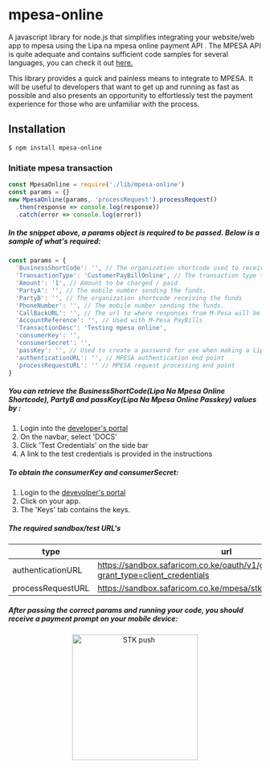 # mpesa-online
A javascript library for node.js that simplifies integrating your website/web app to mpesa using the Lipa na mpesa online payment API . The MPESA API is quite adequate and contains sufficient code samples for several languages, you can check it out [here.](https://developer.safaricom.co.ke/docs#lipa-na-m-pesa-online-payment)

This library provides a quick and painless means to integrate to MPESA. It will be useful to developers that want to get up and running as fast as possible and also presents an opportunity to effortlessly test the payment experience for those who are unfamiliar with the process.

## Installation
```
$ npm install mpesa-online
```
### Initiate mpesa transaction
```javascript
const MpesaOnline = require('./lib/mpesa-online')
const params = {}
new MpesaOnline(params, 'processRequest').processRequest()
  .then(response => console.log(response))
  .catch(error => console.log(error))
```
##### In the snippet above, a params object is required to be passed. Below is a sample of what's required:
```javascript
const params = {
  'BusinessShortCode': '', // The organization shortcode used to receive the transaction.
  'TransactionType': 'CustomerPayBillOnline', // The transaction type to be used for this request.
  'Amount': '1', // Amount to be charged / paid
  'PartyA': '', // The mobile number sending the funds.
  'PartyB': '', // The organization shortcode receiving the funds
  'PhoneNumber': '', // The mobile number sending the funds.
  'CallBackURL': '', // The url to where responses from M-Pesa will be sent to.
  'AccountReference': '', // Used with M-Pesa PayBills
  'TransactionDesc': 'Testing mpesa online',
  'consumerKey': '',
  'consumerSecret': '',
  'passKey': '', // Used to create a password for use when making a Lipa Na M-Pesa Online Payment API calls
  'authenticationURL': '', // MPESA authentication end point
  'processRequestURL': '' // MPESA request processing end point
}
```
##### You can retrieve the BusinessShortCode(Lipa Na Mpesa Online Shortcode), PartyB and passKey(Lipa Na Mpesa Online Passkey) values by :
1. Login into the [developer's portal](https://developer.safaricom.co.ke/login-register)
2. On the navbar, select 'DOCS'
3. Click 'Test Credentials' on the side bar
4. A link to the test credentials is provided in the instructions
##### To obtain the consumerKey and consumerSecret:
1. Login to the [devevolper's portal](https://developer.safaricom.co.ke/login-register)
2. Click on your app.
3. The 'Keys' tab contains the keys.

##### The required sandbox/test URL's
type   | url
--- | ---
authenticationURL   |   https://sandbox.safaricom.co.ke/oauth/v1/generate?grant_type=client_credentials
processRequestURL   |   https://sandbox.safaricom.co.ke/mpesa/stkpush/v1/processrequest

##### After passing the correct params and running your code, you should receive a payment prompt on your mobile device:
<p align="center">
<img src = https://raw.githubusercontent.com/Njunge11/mpesa-online/master/IMG_8703.PNG  alt="STK push" width="250"/>
  </p>
